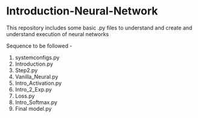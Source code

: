 # Introduction-Neural-Network
This repository includes some basic .py files to understand and create and understand execution of neural networks

Sequence to be followed - 
  1. systemconfigs.py
  2. Introduction.py
  3. Step2.py
  4. Vanilla_Neural.py
  5. Intro_Activation.py
  6. Intro_2_Exp.py
  7. Loss.py
  8. Intro_Softmax.py
  9. Final model.py
